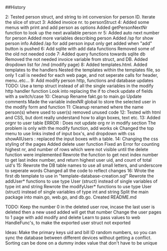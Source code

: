 ##History

 2: Tested person struct, and string to int conversion for person ID.
     Iterate the slice of struct
 3: Added invoice nr. to personStruct
4: Added some menus with print and add person as options
	Added getPersonNextNr function to look up the next available person nr
5: Added auto next number for person
	Added more variables describing person
	Added /sp for show person info
	Added /ap for add person
	input only get added when "add" button is pushed
6:	Add sqlite with add data functions
	Removed some of the old not needed code
7:	Added query functions towards sqlite db
	Removed the not needed invoice variable from struct, and DB.
	Added dropdown list for /md (modify page)
8:	Added templates.html.
	Added templates to the handlers
	Nested the templates within the templates file,
	 so only 1 call is needed for each web page, and not seperate calls for header, menu..etc...
9:	Add modify person http, functions and database updates
	 TODO: Use a temp struct instead of all the single variables in the modify http handler function
			 Look into replacing the if to check update of fields with a switch/case
10: Cleanup
		Rename fakt.go to main.go
		Update comments
	Made the variable indexNR global to store the selected user in the modify form and function
11: Cleanup
		renamed where the name person(s) where used to user(s)
		removed unused code
12: Tested with html and CSS, but dont really understand how to align boxes, text etc.
13:	Added orgnr to user table
		ERROR : Does not update org nr in modify section
			The problem is only with the modify function, add works ok
	Changed the top menu to use links insted of input box's, and dropdown with css
	showAllUsers : replaced the input boxes with a table.
14: Changing the css styling of the pages
	Added delete user function
	Fixed an Error for counting highest nr, and number of rows which were
	 not visible until the delete function were implemented
	Rewrote the function to get next index number to get last index number,
	 and return highest user uid, and count of total uid's
15: Rewrote the DB table names to use all small letters, and underscore to seperate words
	 Changed all the code to reflect changes
16: Wrote the first db template to use in "template-database-creation.sql"
	Rewrote the addUser* functions to use type User (struct) instead of single variables of type int and string
	Rewrote the modifyUser* functions to use type User (struct) instead of single variables of type int and string
    Split the main package into main.go, web.go, and db.go.
    Created README.md

TODO:
	Keep the number 0 in the deleted user row, incase the last user is deleted
	 then a new used added will get that number
	Change the user pages to 1 page with add modify and delete
	Learn to pass values to web HandleFunc's, to make the exported user struct not exported

Ideas:
	Make the primary keys uid and bill ID random numbers, so you can sync the database
	 between different devices without getting a conflict.
	 Sorting can be done on a dummy index value that don't have to be unique

